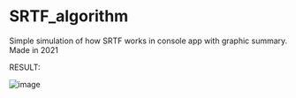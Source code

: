 # SRTF_algorithm
Simple simulation of how SRTF works in console app with graphic summary. Made in 2021

RESULT:

![image](https://user-images.githubusercontent.com/72551592/160150526-f9f5661a-bd8d-4041-b937-c450aaea6036.png)
